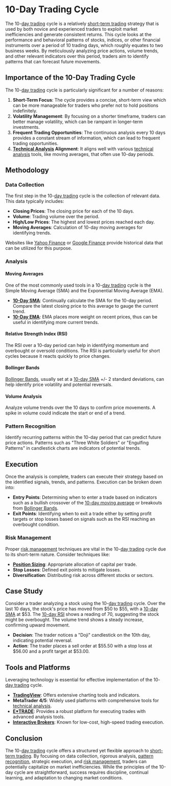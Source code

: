 # 10-Day Trading Cycle

The 10-[day trading](../d/day_trading.md) cycle is a relatively [short-term trading](../s/short-term_trading.md) strategy that is used by both novice and experienced traders to exploit market inefficiencies and generate consistent returns. This cycle looks at the performance and behavioral patterns of stocks, indices, or other financial instruments over a period of 10 trading days, which roughly equates to two business weeks. By meticulously analyzing price actions, volume trends, and other relevant indicators over this period, traders aim to identify patterns that can forecast future movements.

## Importance of the 10-Day Trading Cycle

The 10-[day trading](../d/day_trading.md) cycle is particularly significant for a number of reasons:

1. **Short-Term Focus**: The cycle provides a concise, short-term view which can be more manageable for traders who prefer not to hold positions indefinitely.
2. **Volatility Management**: By focusing on a shorter timeframe, traders can better manage volatility, which can be rampant in longer-term investments.
3. **Frequent Trading Opportunities**: The continuous analysis every 10 days provides a constant stream of information, which can lead to frequent trading opportunities.
4. **[Technical Analysis](../t/technical_analysis.md) Alignment**: It aligns well with various [technical analysis](../t/technical_analysis.md) tools, like moving averages, that often use 10-day periods.

## Methodology

### Data Collection

The first step in the 10-[day trading](../d/day_trading.md) cycle is the collection of relevant data. This data typically includes:

- **Closing Prices**: The closing price for each of the 10 days.
- **Volume**: Trading volume over the period.
- **High/Low Prices**: The highest and lowest prices reached each day.
- **Moving Averages**: Calculation of 10-day moving averages for identifying trends.

Websites like [Yahoo Finance](https://finance.yahoo.com) or [Google Finance](https://www.google.com/finance) provide historical data that can be utilized for this purpose.

### Analysis

#### Moving Averages

One of the most commonly used tools in a 10-[day trading](../d/day_trading.md) cycle is the Simple Moving Average (SMA) and the Exponential Moving Average (EMA).

- **[10-Day SMA](../1/10-day_sma.md)**: Continually calculate the SMA for the 10-day period. Compare the latest closing price to this average to gauge the current trend.
- **[10-Day EMA](../1/10-day_ema.md)**: EMA places more weight on recent prices, thus can be useful in identifying more current trends.

#### Relative Strength Index (RSI)

The RSI over a 10-day period can help in identifying momentum and overbought or oversold conditions. The RSI is particularly useful for short cycles because it reacts quickly to price changes.

#### Bollinger Bands

[Bollinger Bands](../b/bollinger_bands.md), usually set at a [10-day SMA](../1/10-day_sma.md) +/- 2 standard deviations, can help identify price volatility and potential reversals. 

#### Volume Analysis

Analyze volume trends over the 10 days to confirm price movements. A spike in volume could indicate the start or end of a trend.

### Pattern Recognition

Identify recurring patterns within the 10-day period that can predict future price actions. Patterns such as "Three White Soldiers" or "Engulfing Patterns" in candlestick charts are indicators of potential trends.

## Execution

Once the analysis is complete, traders can execute their strategy based on the identified signals, trends, and patterns. Execution can be broken down into:

- **Entry Points**: Determining when to enter a trade based on indicators such as a bullish crossover of the [10-day moving average](../1/10-day_moving_average.md) or breakouts from [Bollinger Bands](../b/bollinger_bands.md).
- **Exit Points**: Identifying when to exit a trade either by setting profit targets or stop losses based on signals such as the RSI reaching an overbought condition.

### Risk Management

Proper [risk management](../r/risk_management.md) techniques are vital in the 10-[day trading](../d/day_trading.md) cycle due to its short-term nature. Consider techniques like:

- **[Position Sizing](../p/position_sizing.md)**: Appropriate allocation of capital per trade.
- **Stop Losses**: Defined exit points to mitigate losses.
- **Diversification**: Distributing risk across different stocks or sectors.

## Case Study

Consider a trader analyzing a stock using the 10-[day trading](../d/day_trading.md) cycle. Over the last 10 days, the stock's price has moved from $50 to $55, with a [10-day SMA](../1/10-day_sma.md) at $53. The [10-day RSI](../1/10-day_rsi.md) shows a reading of 70, suggesting the stock might be overbought. The volume trend shows a steady increase, confirming upward movement.

- **Decision**: The trader notices a "Doji" candlestick on the 10th day, indicating potential reversal.
- **Action**: The trader places a sell order at $55.50 with a stop loss at $56.00 and a profit target at $53.00.

## Tools and Platforms

Leveraging technology is essential for effective implementation of the 10-[day trading](../d/day_trading.md) cycle.

- **[TradingView](../t/tradingview.md)**: Offers extensive charting tools and indicators.
- **MetaTrader 4/5**: Widely used platforms with comprehensive tools for [technical analysis](../t/technical_analysis.md).
- **[E*TRADE](../e/e_trade.md)**: Provides a robust platform for executing trades with advanced analysis tools.
- **[Interactive Brokers](../i/interactive_brokers.md)**: Known for low-cost, high-speed trading execution.

## Conclusion

The 10-[day trading](../d/day_trading.md) cycle offers a structured yet flexible approach to [short-term trading](../s/short-term_trading.md). By focusing on data collection, rigorous analysis, [pattern recognition](../p/pattern_recognition.md), strategic execution, and [risk management](../r/risk_management.md), traders can potentially capitalize on market inefficiencies. While the principles of the 10-day cycle are straightforward, success requires discipline, continual learning, and adaptation to changing market conditions.